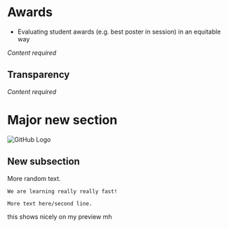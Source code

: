 # Awards

- Evaluating student awards (e.g. best poster in session) in an equitable way

*Content required*

## Transparency

*Content required*

# Major new section

![GitHub Logo](/images/logo.png)

## New subsection

More random text.

```{attention}
We are learning really really fast!

More text here/second line.
```
this shows nicely on my preview  mh
